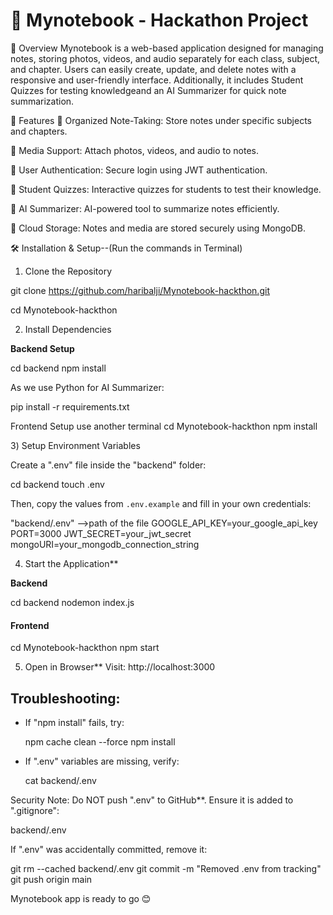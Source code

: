 # 📝 Mynotebook - Hackathon Project

📌 Overview
Mynotebook is a web-based application designed for managing notes, storing photos,
videos, and audio separately for each class, subject, and chapter. Users can easily create,
update, and delete notes with a responsive and user-friendly interface. Additionally, it includes Student Quizzes
for testing knowledgeand an AI Summarizer for quick note summarization.

🚀 Features
📂 Organized Note-Taking: Store notes under specific subjects and chapters.

📸 Media Support: Attach photos, videos, and audio to notes.

🔑 User Authentication: Secure login using JWT authentication.

💪 Student Quizzes: Interactive quizzes for students to test their knowledge.

🧠 AI Summarizer: AI-powered tool to summarize notes efficiently.

📁 Cloud Storage: Notes and media are stored securely using MongoDB.




🛠️ Installation & Setup--(Run the commands in Terminal)

1) Clone the Repository
   
git clone https://github.com/haribalji/Mynotebook-hackthon.git

cd Mynotebook-hackthon


2) Install Dependencies

**Backend Setup**

cd backend
npm install

As we use  Python for AI Summarizer: 

pip install -r requirements.txt


Frontend Setup use another terminal 
cd Mynotebook-hackthon
npm install


3️) Setup Environment Variables

Create a ".env" file inside the "backend" folder:

cd backend
touch .env

Then, copy the values from `.env.example` and fill in your own credentials:

"backend/.env" -->path of the file
GOOGLE_API_KEY=your_google_api_key
PORT=3000
JWT_SECRET=your_jwt_secret
mongoURI=your_mongodb_connection_string



4) Start the Application**

 **Backend**

cd backend
nodemon index.js


#### **Frontend**

cd Mynotebook-hackthon
npm start


5) Open in Browser**
Visit: http://localhost:3000

##  Troubleshooting:
- If "npm install" fails, try:
 
  npm cache clean --force
  npm install

  
- If ".env" variables are missing, verify:

  cat backend/.env
  

 Security Note:
Do NOT push ".env" to GitHub**. Ensure it is added to ".gitignore":

backend/.env

If ".env" was accidentally committed, remove it:

git rm --cached backend/.env
git commit -m "Removed .env from tracking"
git push origin main



Mynotebook app is ready to go 😊

